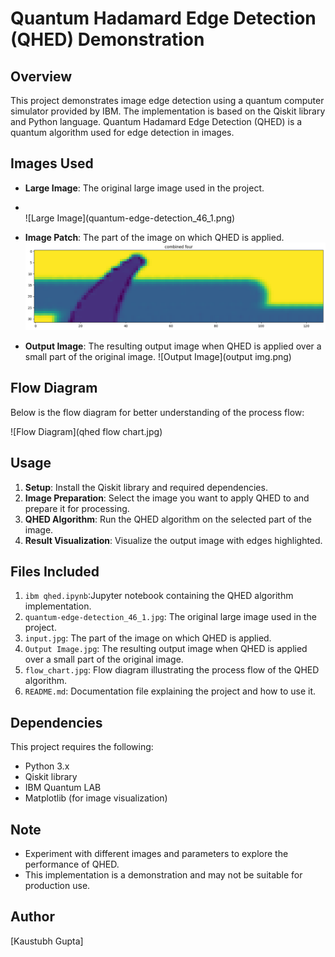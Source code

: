 
# Quantum Hadamard Edge Detection (QHED) Demonstration

## Overview

This project demonstrates image edge detection using a quantum computer simulator provided by IBM. The implementation is based on the Qiskit library and Python language. Quantum Hadamard Edge Detection (QHED) is a quantum algorithm used for edge detection in images.

## Images Used

- **Large Image**: The original large image used in the project.
- <br>
  ![Large Image](quantum-edge-detection_46_1.png)
  
- **Image Patch**: The part of the image on which QHED is applied.
  ![Image Patch](input.png)
  
- **Output Image**: The resulting output image when QHED is applied over a small part of the original image.
  ![Output Image](output img.png)

## Flow Diagram

Below is the flow diagram for better understanding of the process flow:

![Flow Diagram](qhed flow chart.jpg)

## Usage

1. **Setup**: Install the Qiskit library and required dependencies.
2. **Image Preparation**: Select the image you want to apply QHED to and prepare it for processing.
3. **QHED Algorithm**: Run the QHED algorithm on the selected part of the image.
4. **Result Visualization**: Visualize the output image with edges highlighted.

## Files Included

1. `ibm qhed.ipynb`:Jupyter notebook containing the QHED algorithm implementation.
2. `quantum-edge-detection_46_1.jpg`: The original large image used in the project.
3. `input.jpg`: The part of the image on which QHED is applied.
4. `Output Image.jpg`: The resulting output image when QHED is applied over a small part of the original image.
5. `flow_chart.jpg`: Flow diagram illustrating the process flow of the QHED algorithm.
6. `README.md`: Documentation file explaining the project and how to use it.

## Dependencies

This project requires the following:

- Python 3.x
- Qiskit library
- IBM Quantum LAB
- Matplotlib (for image visualization)

## Note

- Experiment with different images and parameters to explore the performance of QHED.
- This implementation is a demonstration and may not be suitable for production use.

## Author

[Kaustubh Gupta]
